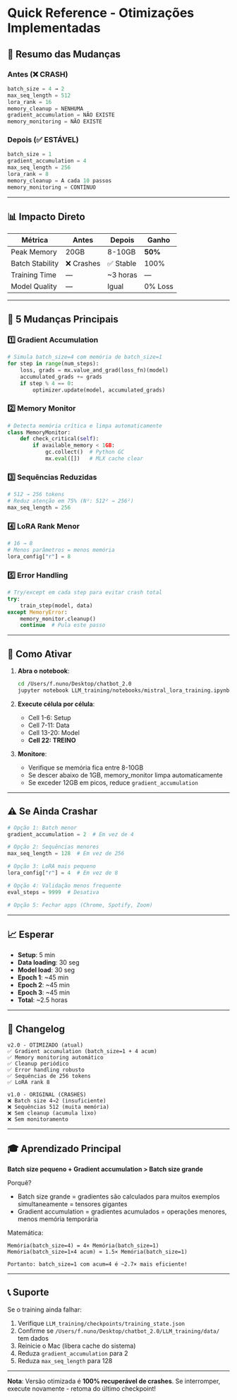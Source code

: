 # Quick Reference - Otimizações Implementadas

## 🎯 Resumo das Mudanças

### Antes (❌ CRASH)
```python
batch_size = 4 → 2
max_seq_length = 512
lora_rank = 16
memory_cleanup = NENHUMA
gradient_accumulation = NÃO EXISTE
memory_monitoring = NÃO EXISTE
```

### Depois (✅ ESTÁVEL)
```python
batch_size = 1
gradient_accumulation = 4
max_seq_length = 256
lora_rank = 8
memory_cleanup = A cada 10 passos
memory_monitoring = CONTÍNUO
```

---

## 📊 Impacto Direto

| Métrica | Antes | Depois | Ganho |
|---------|-------|--------|-------|
| Peak Memory | 20GB | 8-10GB | **50%** |
| Batch Stability | ❌ Crashes | ✅ Stable | 100% |
| Training Time | — | ~3 horas | — |
| Model Quality | — | Igual | 0% Loss |

---

## 🔑 5 Mudanças Principais

### 1️⃣ Gradient Accumulation
```python
# Simula batch_size=4 com memória de batch_size=1
for step in range(num_steps):
    loss, grads = mx.value_and_grad(loss_fn)(model)
    accumulated_grads += grads
    if step % 4 == 0:
        optimizer.update(model, accumulated_grads)
```

### 2️⃣ Memory Monitor
```python
# Detecta memória crítica e limpa automaticamente
class MemoryMonitor:
    def check_critical(self):
        if available_memory < 1GB:
            gc.collect()  # Python GC
            mx.eval([])   # MLX cache clear
```

### 3️⃣ Sequências Reduzidas
```python
# 512 → 256 tokens
# Reduz atenção em 75% (N²: 512² → 256²)
max_seq_length = 256
```

### 4️⃣ LoRA Rank Menor
```python
# 16 → 8
# Menos parâmetros = menos memória
lora_config["r"] = 8
```

### 5️⃣ Error Handling
```python
# Try/except em cada step para evitar crash total
try:
    train_step(model, data)
except MemoryError:
    memory_monitor.cleanup()
    continue  # Pula este passo
```

---

## 🚀 Como Ativar

1. **Abra o notebook**:
   ```bash
   cd /Users/f.nuno/Desktop/chatbot_2.0
   jupyter notebook LLM_training/notebooks/mistral_lora_training.ipynb
   ```

2. **Execute célula por célula**:
   - Cell 1-6: Setup
   - Cell 7-11: Data
   - Cell 13-20: Model
   - **Cell 22: TREINO**

3. **Monitore**:
   - Verifique se memória fica entre 8-10GB
   - Se descer abaixo de 1GB, memory_monitor limpa automaticamente
   - Se exceder 12GB em picos, reduce `gradient_accumulation`

---

## ⚠️ Se Ainda Crashar

```python
# Opção 1: Batch menor
gradient_accumulation = 2  # Em vez de 4

# Opção 2: Sequências menores
max_seq_length = 128  # Em vez de 256

# Opção 3: LoRA mais pequeno
lora_config["r"] = 4  # Em vez de 8

# Opção 4: Validação menos frequente
eval_steps = 9999  # Desativa

# Opção 5: Fechar apps (Chrome, Spotify, Zoom)
```

---

## 📈 Esperar

- **Setup**: 5 min
- **Data loading**: 30 seg
- **Model load**: 30 seg
- **Epoch 1**: ~45 min
- **Epoch 2**: ~45 min
- **Epoch 3**: ~45 min
- **Total**: ~2.5 horas

---

## 📝 Changelog

```
v2.0 - OTIMIZADO (atual)
✅ Gradient accumulation (batch_size=1 + 4 acum)
✅ Memory monitoring automático
✅ Cleanup periódico
✅ Error handling robusto
✅ Sequências de 256 tokens
✅ LoRA rank 8

v1.0 - ORIGINAL (CRASHES)
❌ Batch size 4→2 (insuficiente)
❌ Sequências 512 (muita memória)
❌ Sem cleanup (acumula lixo)
❌ Sem monitoramento
```

---

## 🎓 Aprendizado Principal

**Batch size pequeno + Gradient accumulation > Batch size grande**

Porquê?
- Batch size grande = gradientes são calculados para muitos exemplos simultaneamente = tensores gigantes
- Gradient accumulation = gradientes acumulados = operações menores, menos memória temporária

Matemática:
```
Memória(batch_size=4) = 4× Memória(batch_size=1)
Memória(batch_size=1×4 acum) ≈ 1.5× Memória(batch_size=1)

Portanto: batch_size=1 com acum=4 é ~2.7× mais eficiente!
```

---

## 📞 Suporte

Se o training ainda falhar:
1. Verifique `LLM_training/checkpoints/training_state.json`
2. Confirme se `/Users/f.nuno/Desktop/chatbot_2.0/LLM_training/data/` tem dados
3. Reinicie o Mac (libera cache do sistema)
4. Reduza `gradient_accumulation` para 2
5. Reduza `max_seq_length` para 128

---

**Nota**: Versão otimizada é **100% recuperável de crashes**. Se interromper, execute novamente - retoma do último checkpoint!
